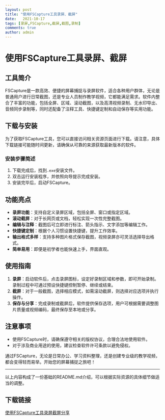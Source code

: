 ```yaml
---
layout: post
title: "使用FSCapture工具录屏、截屏"
date:   2021-10-17
tags: [录屏,FSCapture,截屏,截图,录制]
comments: true
author: admin
---
```

# 使用FSCapture工具录屏、截屏

## 工具简介
FSCapture是一款高效、便捷的屏幕捕捉与录屏软件，适合各种用户群体，无论是普通用户进行日常截图，还是专业人员制作教学视频，它都能满足需求。软件内整合了丰富的功能，包括全屏、区域、滚动截图，以及高清视频录制、无水印导出、音频同步录制等，同时还配备了注释工具、快捷键定制和自动保存等实用功能。

## 下载与安装
为了获取FSCapture工具，您可以直接访问相关资源页面进行下载。请注意，具体下载链接可能随时间更新，请确保从可靠的来源获取最新版本的软件。

### 安装步骤简述
1. 下载完成后，找到`.exe`安装文件。
2. 双击运行安装程序，并依照向导提示完成安装。
3. 安装完毕后，启动FSCapture。

## 功能亮点
- **录屏功能**：支持自定义录屏区域，包括全屏、窗口或指定区域。
- **滚动截屏**：对于长网页或文档，轻松实现一次性完整截图。
- **编辑与注释**：截图后可立即进行标注、箭头指示、文字添加等编辑工作。
- **快捷键定制**：根据个人习惯设置快捷键，提升工作效率。
- **输出格式多样**：支持多种图片格式保存截图，视频录屏亦可灵活选择导出格式。
- **简单易用**：即便是初学者也能快速上手，界面直观。

## 使用指南
1. **录屏**：启动软件后，点击录屏图标，设定好录制区域和参数，即可开始录制。录制过程中可通过预设快捷键控制暂停、继续或结束。
2. **截屏**：对于一般截图，选择相应模式，如需滚动截屏，则选择对应选项并执行操作。
3. **保存与分享**：完成录制或截屏后，软件提供保存选项，用户可根据需要调整图片质量或视频编码，最终保存至本地或分享。

## 注意事项
- 使用FSCapture时，请确保遵守相关的版权协议，合理合法地使用软件。
- 对于涉及商业用途的使用，建议检查软件许可条款以避免侵权。

通过FSCapture，无论是日常办公、学习资料整理，还是创建专业级的教学视频，都会变得轻而易举。开始您的屏幕捕捉之旅吧！

---

以上内容构成了一份基础的README.md介绍，可以根据实际资源的具体细节做适当的调整。

## 下载链接

[使用FSCapture工具录屏截屏分享](https://pan.quark.cn/s/5717907b9b27)